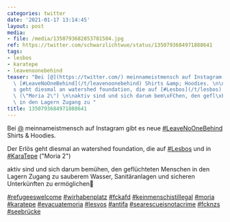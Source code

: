 ```yaml
---
categories: twitter
date: '2021-01-17 13:14:45'
layout: post
media:
- file: /media/1350793682853781504.jpg
ref: https://twitter.com/schwarzlichtwue/status/1350793684971888641
tags:
- lesbos
- karatepe
- leavenoonebehind
teaser: "Bei [@](https://twitter.com/) meinnameistmensch auf Instagram gibt es neue\
  \ [#LeaveNoOneBehind](/t/leavenoonebehind) Shirts &amp; Hoodies. \n\n \n\nDer Erl\xF6\
  s geht diesmal an watershed foundation, die auf [#Lesbos](/t/lesbos) und in [#KaraTepe](/t/karatepe)\
  \ (\"Moria 2\") \n\naktiv sind und sich darum bem\xFChen, den gefl\xFCchteten Menschen\
  \ in den Lagern Zugang zu "
title: 1350793684971888641
---
```

Bei [@](https://twitter.com/) meinnameistmensch auf Instagram gibt es neue [#LeaveNoOneBehind](/t/leavenoonebehind) Shirts &amp; Hoodies. 

 

Der Erlös geht diesmal an watershed foundation, die auf [#Lesbos](/t/lesbos) und in [#KaraTepe](/t/karatepe) ("Moria 2") 

aktiv sind und sich darum bemühen, den geflüchteten Menschen in den Lagern Zugang zu  sauberem Wasser, Sanitäranlagen und sicheren Unterkünften zu ermöglichen🚰



[#refugeeswelcome](/t/refugeeswelcome) [#wirhabenplatz](/t/wirhabenplatz) [#fckafd](/t/fckafd) [#keinmenschistillegal](/t/keinmenschistillegal) [#moria](/t/moria) [#karatepe](/t/karatepe) [#evacuatemoria](/t/evacuatemoria) [#lesvos](/t/lesvos) [#antifa](/t/antifa) [#searescueisnotacrime](/t/searescueisnotacrime) [#fcknzs](/t/fcknzs) [#seebrücke](/t/seebrücke)